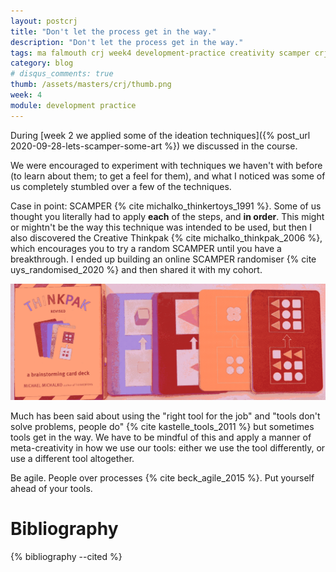 ```yaml
---
layout: postcrj
title: "Don't let the process get in the way."
description: "Don't let the process get in the way."
tags: ma falmouth crj week4 development-practice creativity scamper crj-interpersonal crj-affective crj-procedural
category: blog
# disqus_comments: true
thumb: /assets/masters/crj/thumb.png
week: 4
module: development practice
---
```


During [week 2 we applied some of the ideation techniques]({% post_url 2020-09-28-lets-scamper-some-art %}) we discussed in the course.

We were encouraged to experiment with techniques we haven't with before (to learn about them; to get a feel for them), and what I noticed was some of us completely stumbled over a few of the techniques.

Case in point: SCAMPER {% cite michalko_thinkertoys_1991 %}. Some of us thought you literally had to apply **each** of the steps, and **in order**. This might or mightn't be the way this technique was intended to be used, but then I also discovered the Creative Thinkpak {% cite michalko_thinkpak_2006 %}, which encourages you to try a random SCAMPER until you have a breakthrough. I ended up building an online SCAMPER randomiser {% cite uys_randomised_2020 %} and then shared it with my cohort.

![My pack of Creative Thinkpak](/assets/posts/2020-10-13-dont-let-the-process-get-in-the-way/thinkpak.png)

Much has been said about using the "right tool for the job" and "tools don't solve problems, people do" {% cite kastelle_tools_2011 %} but sometimes tools get in the way. We have to be mindful of this and apply a manner of meta-creativity in how we use our tools: either we use the tool differently, or use a different tool altogether.

Be agile. People over processes {% cite beck_agile_2015 %}. Put yourself ahead of your tools.

# Bibliography

{% bibliography --cited %}
